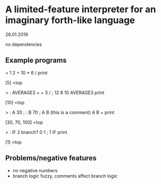 # A limited-feature interpreter for an imaginary forth-like language

26.01.2019

no dependencies

## Example programs

\> 1 2 + 10 * 6 / print

[5] <top

\> : AVERAGE3 + + 3 / ; 12 8 10 AVERAGE3 print

[10] <top

\> : A 30 ; : B 70 ; A B (this is a comment) A B + print

[30, 70, 100] <top

\> : IF 2 branch? 0 1 ; 1 IF print

[1] <top



## Problems/negative features
* no negative numbers
* branch logic fuzzy, comments affect branch logic
